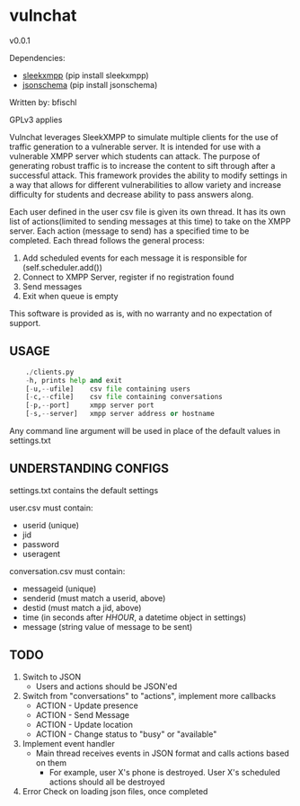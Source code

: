 # vulnchat

v0.0.1

Dependencies:
* [sleekxmpp](http://sleekxmpp.com/) (pip install sleekxmpp)
* [jsonschema](https://pypi.python.org/pypi/jsonschema) (pip install jsonschema)

Written by: bfischl

GPLv3 applies

Vulnchat leverages SleekXMPP to simulate multiple clients for the use of traffic generation
to a vulnerable server. It is intended for use with a vulnerable XMPP server which students
can attack. The purpose of generating robust traffic is to increase the content to sift through
after a successful attack. This framework provides the ability to modify settings in a way that
allows for different vulnerabilities to allow variety and increase difficulty for students and
decrease ability to pass answers along.

Each user defined in the user csv file is given its own thread. It has its own list of actions(limited to
sending messages at this time) to take on the XMPP server. Each action (message to send) has a specified
time to be completed. Each thread follows the general process:
1. Add scheduled events for each message it is responsible for (self.scheduler.add())
1. Connect to XMPP Server, register if no registration found
1. Send messages
1. Exit when queue is empty

This software is provided as is, with no warranty and no expectation of support.


USAGE
-----
~~~python
    ./clients.py
	-h,	prints help and exit
	[-u,--ufile]	csv file containing users
	[-c,--cfile]    csv file containing conversations
	[-p,--port]     xmpp server port
	[-s,--server]   xmpp server address or hostname
~~~

Any command line argument will be used in place of the default values in settings.txt



UNDERSTANDING CONFIGS
---------------------


settings.txt contains the default settings

user.csv must contain:
* userid (unique)
* jid
* password
* useragent

conversation.csv must contain:
* messageid (unique)
* senderid  (must match a userid, above)
* destid    (must match a jid, above)
* time      (in seconds after *HHOUR*, a datetime object in settings)
* message   (string value of message to be sent)

TODO
----
1. Switch to JSON
    * Users and actions should be JSON'ed
1. Switch from "conversations" to "actions", implement more callbacks
    * ACTION - Update presence
    * ACTION - Send Message
    * ACTION - Update location
    * ACTION - Change status to "busy" or "available"
1. Implement event handler
    * Main thread receives events in JSON format and calls actions based on them
        * For example, user X's phone is destroyed. User X's scheduled actions should all be destroyed
1. Error Check on loading json files, once completed
